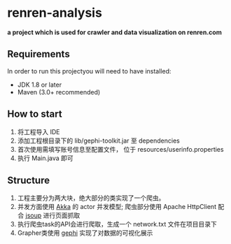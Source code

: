 # renren-analysis
**a project which is used for crawler and data visualization on renren.com**

## Requirements

In order to run this projectyou will need to have installed:

* JDK 1.8 or later
* Maven (3.0+ recommended)

## How to start

1. 将工程导入 IDE
2. 添加工程根目录下的 lib/gephi-toolkit.jar 至 dependencies
3. 首次使用需填写账号信息至配置文件， 位于 resources/userinfo.properties
4. 执行 Main.java 即可

## Structure

1. 工程主要分为两大块，绝大部分的类实现了一个爬虫。
2. 并发方面使用 [Akka](http://akka.io) 的 actor 并发模型; 爬虫部分使用 Apache HttpClient 配合 [jsoup](http://jsoup.org/) 进行页面抓取
3. 执行爬虫task的API会进行爬取，生成一个 network.txt 文件在项目目录下
4. Grapher类使用 [gephi](https://gephi.github.io/) 实现了对数据的可视化展示


